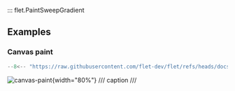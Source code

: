 ::: flet.PaintSweepGradient

## Examples

### Canvas paint

```python
--8<-- "https://raw.githubusercontent.com/flet-dev/flet/refs/heads/docs/fix-links/sdk/python/examples/controls/types/paint-gradient/paint-sweep-gradient/canvas-paint.py"
```

![canvas-paint](https://raw.githubusercontent.com/flet-dev/flet/docs/fix-links/sdk/python/examples/controls/types/paint-gradient/paint-sweep-gradient/media/canvas-paint.png){width="80%"}
/// caption
///
